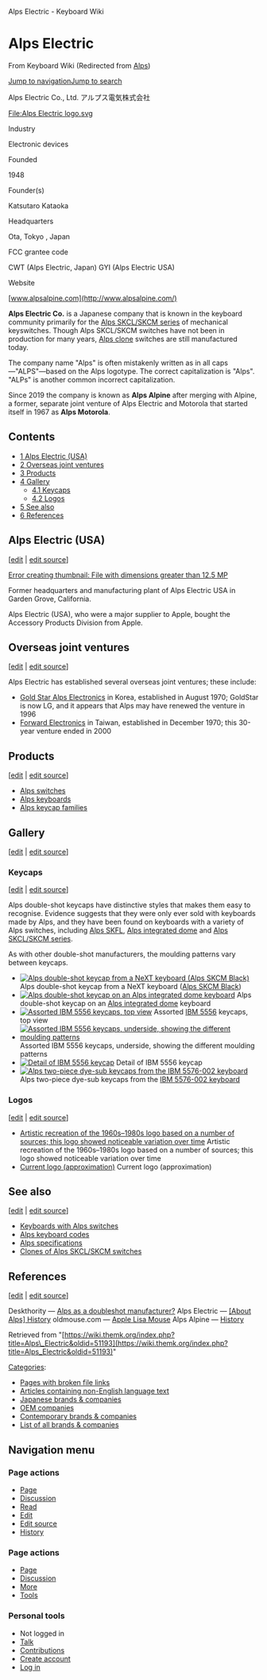 Alps Electric - Keyboard Wiki

Alps Electric
=============

From Keyboard Wiki (Redirected from [Alps](https://wiki.themk.org/index.php?title=Alps&redirect=no "Alps")) 

[Jump to navigation](https://wiki.themk.org/index.php/Alps#column-one)[Jump to search](https://wiki.themk.org/index.php/Alps#searchInput)

Alps Electric Co., Ltd.
アルプス電気株式会社

[File:Alps Electric logo.svg](https://wiki.themk.org/index.php?title=Special:Upload&wpDestFile=Alps_Electric_logo.svg "File:Alps Electric logo.svg")

Industry

Electronic devices

Founded

1948

Founder(s)

Katsutaro Kataoka

Headquarters

Ota, Tokyo ,  Japan

FCC grantee code

CWT (Alps Electric, Japan)
GYI (Alps Electric USA)

Website

[www.alpsalpine.com](http://www.alpsalpine.com/)

**Alps Electric Co.** is a Japanese company that is known in the keyboard community primarily for the [Alps SKCL/SKCM series](https://wiki.themk.org/index.php/Alps_SKCL/SKCM_series "Alps SKCL/SKCM series") of mechanical keyswitches. Though Alps SKCL/SKCM switches have not been in production for many years, [Alps clone](https://wiki.themk.org/index.php/Alps_clone "Alps clone") switches are still manufactured today.

The company name "Alps" is often mistakenly written as in all caps—"ALPS"—based on the Alps logotype. The correct capitalization is "Alps".<ref name="Alps-history" /> "ALPs" is another common incorrect capitalization.

Since 2019 the company is known as **Alps Alpine** after merging with Alpine, a former, separate joint venture of Alps Electric and Motorola that started itself in 1967 as **Alps Motorola**.<ref name="AlpsAlpine" />

Contents
--------

*   [1  Alps Electric (USA)](https://wiki.themk.org/index.php/Alps#Alps_Electric_\(USA\))
*   [2  Overseas joint ventures](https://wiki.themk.org/index.php/Alps#Overseas_joint_ventures)
*   [3  Products](https://wiki.themk.org/index.php/Alps#Products)
*   [4  Gallery](https://wiki.themk.org/index.php/Alps#Gallery)
    *   [4.1  Keycaps](https://wiki.themk.org/index.php/Alps#Keycaps)
    *   [4.2  Logos](https://wiki.themk.org/index.php/Alps#Logos)
*   [5  See also](https://wiki.themk.org/index.php/Alps#See_also)
*   [6  References](https://wiki.themk.org/index.php/Alps#References)

Alps Electric (USA)
-------------------

\[[edit](https://wiki.themk.org/index.php?title=Alps_Electric&veaction=edit&section=1 "Edit section: Alps Electric (USA)") | [edit source](https://wiki.themk.org/index.php?title=Alps_Electric&action=edit&section=1 "Edit section's source code: Alps Electric (USA)")\]

[Error creating thumbnail: File with dimensions greater than 12.5 MP](https://wiki.themk.org/index.php/File:Alps_Electric_USA_Former_Headquarters_2021.JPG "File:Alps Electric USA Former Headquarters 2021.JPG")

Former headquarters and manufacturing plant of Alps Electric USA in Garden Grove, California.

Alps Electric (USA), who were a major supplier to Apple, bought the Accessory Products Division from Apple.<ref name="oldmouse-Alps-USA" />

Overseas joint ventures
-----------------------

\[[edit](https://wiki.themk.org/index.php?title=Alps_Electric&veaction=edit&section=2 "Edit section: Overseas joint ventures") | [edit source](https://wiki.themk.org/index.php?title=Alps_Electric&action=edit&section=2 "Edit section's source code: Overseas joint ventures")\]

Alps Electric has established several overseas joint ventures; these include:

*   [Gold Star Alps Electronics](https://wiki.themk.org/index.php/Gold_Star_Alps_Electronics "Gold Star Alps Electronics") in Korea, established in August 1970; GoldStar is now LG, and it appears that Alps may have renewed the venture in 1996<ref name="Alps-history" />
*   [Forward Electronics](https://wiki.themk.org/index.php/Forward_Electronics "Forward Electronics") in Taiwan, established in December 1970; this 30-year venture ended in 2000

Products
--------

\[[edit](https://wiki.themk.org/index.php?title=Alps_Electric&veaction=edit&section=3 "Edit section: Products") | [edit source](https://wiki.themk.org/index.php?title=Alps_Electric&action=edit&section=3 "Edit section's source code: Products")\]

*   [Alps switches](https://wiki.themk.org/index.php/Category:Alps_switches "Category:Alps switches")
*   [Alps keyboards](https://wiki.themk.org/index.php/Category:Alps_keyboards "Category:Alps keyboards")
*   [Alps keycap families](https://wiki.themk.org/index.php/Category:Alps_keycap_families "Category:Alps keycap families")

Gallery
-------

\[[edit](https://wiki.themk.org/index.php?title=Alps_Electric&veaction=edit&section=4 "Edit section: Gallery") | [edit source](https://wiki.themk.org/index.php?title=Alps_Electric&action=edit&section=4 "Edit section's source code: Gallery")\]

### Keycaps

\[[edit](https://wiki.themk.org/index.php?title=Alps_Electric&veaction=edit&section=5 "Edit section: Keycaps") | [edit source](https://wiki.themk.org/index.php?title=Alps_Electric&action=edit&section=5 "Edit section's source code: Keycaps")\]

Alps double-shot keycaps have distinctive styles that makes them easy to recognise. Evidence suggests that they were only ever sold with keyboards made by Alps, and they have been found on keyboards with a variety of Alps switches, including [Alps SKFL](https://wiki.themk.org/index.php/Alps_SKFL "Alps SKFL"), [Alps integrated dome](https://wiki.themk.org/index.php/Alps_integrated_dome "Alps integrated dome") and [Alps SKCL/SKCM series](https://wiki.themk.org/index.php/Alps_SKCL/SKCM_series "Alps SKCL/SKCM series").<ref name="keycap-topic" />

As with other double-shot manufacturers, the moulding patterns vary between keycaps.

*   [![Alps double-shot keycap from a NeXT keyboard (Alps SKCM Black)](https://wiki.themk.org/images/thumb/c/c7/Alps_double-shot_--_NeXT_keyboard.jpg/499px-Alps_double-shot_--_NeXT_keyboard.jpg)](https://wiki.themk.org/index.php/File:Alps_double-shot_--_NeXT_keyboard.jpg "Alps double-shot keycap from a NeXT keyboard (Alps SKCM Black)") Alps double-shot keycap from a NeXT keyboard ([Alps SKCM Black](https://wiki.themk.org/index.php/Alps_SKCM_Black "Alps SKCM Black")) 
*   [![Alps double-shot keycap on an Alps integrated dome keyboard](https://wiki.themk.org/images/f/fd/Alps_integrated_dome_--_Alps_mount_square_--_disassembled.jpg)](https://wiki.themk.org/index.php/File:Alps_integrated_dome_--_Alps_mount_square_--_disassembled.jpg "Alps double-shot keycap on an Alps integrated dome keyboard") Alps double-shot keycap on an [Alps integrated dome](https://wiki.themk.org/index.php/Alps_integrated_dome "Alps integrated dome") keyboard 
*   [![Assorted IBM 5556 keycaps, top view](https://wiki.themk.org/images/thumb/e/e0/Alps_double-shot_--_IBM_5556_keycaps_top_assorted.jpg/499px-Alps_double-shot_--_IBM_5556_keycaps_top_assorted.jpg)](https://wiki.themk.org/index.php/File:Alps_double-shot_--_IBM_5556_keycaps_top_assorted.jpg "Assorted IBM 5556 keycaps, top view") Assorted [IBM 5556](https://wiki.themk.org/index.php/IBM_Multistation_Keyboards "IBM Multistation Keyboards") keycaps, top view 
*   [![Assorted IBM 5556 keycaps, underside, showing the different moulding patterns](https://wiki.themk.org/images/thumb/9/9d/Alps_double-shot_--_IBM_5556_keycaps_underside_assorted.jpg/499px-Alps_double-shot_--_IBM_5556_keycaps_underside_assorted.jpg)](https://wiki.themk.org/index.php/File:Alps_double-shot_--_IBM_5556_keycaps_underside_assorted.jpg "Assorted IBM 5556 keycaps, underside, showing the different moulding patterns") Assorted IBM 5556 keycaps, underside, showing the different moulding patterns 
*   [![Detail of IBM 5556 keycap](https://wiki.themk.org/images/thumb/6/69/Alps_double-shot_--_IBM_5556_keycap_underside_detail.jpg/499px-Alps_double-shot_--_IBM_5556_keycap_underside_detail.jpg)](https://wiki.themk.org/index.php/File:Alps_double-shot_--_IBM_5556_keycap_underside_detail.jpg "Detail of IBM 5556 keycap") Detail of IBM 5556 keycap 
*   [![Alps two-piece dye-sub keycaps from the IBM 5576-002 keyboard](https://wiki.themk.org/images/thumb/4/45/Alps_two-piece_dye-sub_keycaps.jpg/499px-Alps_two-piece_dye-sub_keycaps.jpg)](https://wiki.themk.org/index.php/File:Alps_two-piece_dye-sub_keycaps.jpg "Alps two-piece dye-sub keycaps from the IBM 5576-002 keyboard") Alps two-piece dye-sub keycaps from the [IBM 5576-002 keyboard](https://wiki.themk.org/index.php/IBM_5576-002_Keyboard "IBM 5576-002 Keyboard") 

### Logos

\[[edit](https://wiki.themk.org/index.php?title=Alps_Electric&veaction=edit&section=6 "Edit section: Logos") | [edit source](https://wiki.themk.org/index.php?title=Alps_Electric&action=edit&section=6 "Edit section's source code: Logos")\]

*   [Artistic recreation of the 1960s–1980s logo based on a number of sources; this logo showed noticeable variation over time](https://wiki.themk.org/index.php?title=Special:Upload&wpDestFile=Alps_Electric_logo_1960s-1980s.svg "File:Alps Electric logo 1960s-1980s.svg") Artistic recreation of the 1960s–1980s logo based on a number of sources; this logo showed noticeable variation over time 
*   [Current logo (approximation)](https://wiki.themk.org/index.php?title=Special:Upload&wpDestFile=Alps_Electric_logo.svg "File:Alps Electric logo.svg") Current logo (approximation) 

See also
--------

\[[edit](https://wiki.themk.org/index.php?title=Alps_Electric&veaction=edit&section=7 "Edit section: See also") | [edit source](https://wiki.themk.org/index.php?title=Alps_Electric&action=edit&section=7 "Edit section's source code: See also")\]

*   [Keyboards with Alps switches](https://wiki.themk.org/index.php/Category:Keyboards_with_Alps_switches "Category:Keyboards with Alps switches")
*   [Alps keyboard codes](https://wiki.themk.org/index.php/Alps_keyboard_codes "Alps keyboard codes")
*   [Alps specifications](https://wiki.themk.org/index.php/Category:Alps_specifications "Category:Alps specifications")
*   [Clones of Alps SKCL/SKCM switches](https://wiki.themk.org/index.php/Category:Clones_of_Alps_SKCL/SKCM_switches "Category:Clones of Alps SKCL/SKCM switches")

References
----------

\[[edit](https://wiki.themk.org/index.php?title=Alps_Electric&veaction=edit&section=8 "Edit section: References") | [edit source](https://wiki.themk.org/index.php?title=Alps_Electric&action=edit&section=8 "Edit section's source code: References")\]

<references> <ref name="keycap-topic">Deskthority — [Alps as a doubleshot manufacturer?](http://deskthority.net/keyboards-f2/alps-as-a-doubleshot-manufacturer-t7296.html)</ref> <ref name="Alps-history">Alps Electric — [\[About Alps\] History](https://www.alpsalpine.com/e/about/history_alps.html)</ref> <ref name="oldmouse-Alps-USA">oldmouse.com — [Apple Lisa Mouse](http://www.oldmouse.com/mouse/apple/lisa.shtml)</ref> <ref name="AlpsAlpine">Alps Alpine — [History](https://www.alpsalpine.com/e/about/history.html)</ref> </references>

Retrieved from "[https://wiki.themk.org/index.php?title=Alps\_Electric&oldid=51193](https://wiki.themk.org/index.php?title=Alps_Electric&oldid=51193)"

[Categories](https://wiki.themk.org/index.php/Special:Categories "Special:Categories"):

*   [Pages with broken file links](https://wiki.themk.org/index.php/Category:Pages_with_broken_file_links "Category:Pages with broken file links")
*   [Articles containing non-English language text](https://wiki.themk.org/index.php/Category:Articles_containing_non-English_language_text "Category:Articles containing non-English language text")
*   [Japanese brands & companies](https://wiki.themk.org/index.php/Category:Japanese_brands_%26_companies "Category:Japanese brands & companies")
*   [OEM companies](https://wiki.themk.org/index.php/Category:OEM_companies "Category:OEM companies")
*   [Contemporary brands & companies](https://wiki.themk.org/index.php/Category:Contemporary_brands_%26_companies "Category:Contemporary brands & companies")
*   [List of all brands & companies](https://wiki.themk.org/index.php/Category:List_of_all_brands_%26_companies "Category:List of all brands & companies")

Navigation menu
---------------

### Page actions

*   [Page](https://wiki.themk.org/index.php/Alps_Electric "View the content page [c]")
*   [Discussion](https://wiki.themk.org/index.php?title=Talk:Alps_Electric&action=edit&redlink=1 "Discussion about the content page (page does not exist) [t]")
*   [Read](https://wiki.themk.org/index.php/Alps_Electric)
*   [Edit](https://wiki.themk.org/index.php?title=Alps_Electric&veaction=edit "Edit this page [v]")
*   [Edit source](https://wiki.themk.org/index.php?title=Alps_Electric&action=edit "Edit the source code of this page [e]")
*   [History](https://wiki.themk.org/index.php?title=Alps_Electric&action=history "Past revisions of this page [h]")

### Page actions

*   [Page](https://wiki.themk.org/index.php/Alps_Electric "Page")
*   [Discussion](https://wiki.themk.org/index.php?title=Talk:Alps_Electric&action=edit&redlink=1 " (page does not exist)")
*   [More](https://wiki.themk.org/index.php/Alps#p-cactions)
*   [Tools](https://wiki.themk.org/index.php/Alps#p-tb "Tools")

### Personal tools

*   Not logged in
*   [Talk](https://wiki.themk.org/index.php/Special:MyTalk "Discussion about edits from this IP address [n]")
*   [Contributions](https://wiki.themk.org/index.php/Special:MyContributions "A list of edits made from this IP address [y]")
*   [Create account](https://wiki.themk.org/index.php?title=Special:CreateAccount&returnto=Alps+Electric "You are encouraged to create an account and log in; however, it is not mandatory")
*   [Log in](https://wiki.themk.org/index.php?title=Special:UserLogin&returnto=Alps+Electric "You are encouraged to log in; however, it is not mandatory [o]")

[](https://wiki.themk.org/index.php/Main_Page) [](https://wiki.themk.org/index.php/Alps#sidebar "Jump to navigation")[](https://wiki.themk.org/index.php/Alps#p-personal "user tools")[](https://wiki.themk.org/index.php/Alps#globalWrapper "back to top")